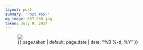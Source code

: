 ```yaml
---
layout: post
summary: 'Post #657'
og_image: 657-960.jpg
taken: July 8, 2017
---
```


<figure class="post">
<img sizes="(min-width: 700px) 50vw, calc(100vw - 2rem)" src="{{ site.assets_url }}/657-480.jpg" srcset="{{ site.assets_url }}/657-240.jpg 240w, {{ site.assets_url }}/657-480.jpg 480w, {{ site.assets_url }}/657-720.jpg 720w, {{ site.assets_url }}/657-960.jpg 960w"/>
<figcaption>
<time>{{ page.taken | default: page.date | date: "%B %-d, %Y" }}</time>
</figcaption>
</figure>
